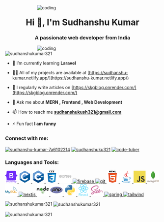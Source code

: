 <img align="right" alt="coding" width="400" src="https://64.media.tumblr.com/ad96c6b69afbe85497fe377f9ea6720e/4c28be7d45a207c3-a4/s540x810/e0514f1e3af1f8d6db63d0a513ce20af7971fb8f.gifv"> 
<h1 align="center">Hi 👋, I'm Sudhanshu Kumar</h1>
<h3 align="center">A passionate web developer from India</h3>
<img align="right" alt="coding" width="400"       src="https://camo.githubusercontent.com/3d7ec2e7cebb9cc7bc4db7ef28ddc88e815f138b5a936dbfb2890871985ee157/68747470733a2f2f6d656469612e74656e6f722e636f6d2f5743386f6338614733786741414141692f776f726b2d6f66666963652e6769663f6662636c69643d4977415232734d584c4b7565767873494d494d5331674e466a5a4135467055327a47796e64474b4c4647677043574a486d6e697a703864505270686f30"
 > 


<p align="left"> <img src="https://komarev.com/ghpvc/?username=sudhanshukumar321&label=Profile%20views&color=0e75b6&style=flat" alt="sudhanshukumar321" /> </p>

- 🌱 I’m currently learning **Laravel**

- 👨‍💻 All of my projects are available at [https://sudhanshu-kumar.netlify.app/](https://sudhanshu-kumar.netlify.app/)

- 📝 I regularly write articles on [https://skgblog.onrender.com/](https://skgblog.onrender.com/)

- 💬 Ask me about **MERN , Frontend , Web Development**

- 📫 How to reach me **sudhanshukush321@gmail.com**

- ⚡ Fun fact **I am funny**

<h3 align="left">Connect with me:</h3>
<p align="left">
<a href="https://linkedin.com/in/sudhanshu-kumar-7a6102214" target="blank"><img align="center" src="https://raw.githubusercontent.com/rahuldkjain/github-profile-readme-generator/master/src/images/icons/Social/linked-in-alt.svg" alt="sudhanshu-kumar-7a6102214" height="30" width="40" /></a>
<a href="https://instagram.com/sudhanshuku321" target="blank"><img align="center" src="https://raw.githubusercontent.com/rahuldkjain/github-profile-readme-generator/master/src/images/icons/Social/instagram.svg" alt="sudhanshuku321" height="30" width="40" /></a>
<a href="https://www.youtube.com/c/code-tuber" target="blank"><img align="center" src="https://raw.githubusercontent.com/rahuldkjain/github-profile-readme-generator/master/src/images/icons/Social/youtube.svg" alt="code-tuber" height="30" width="40" /></a>
</p>

<h3 align="left">Languages and Tools:</h3>
<p align="left"> <a href="https://getbootstrap.com" target="_blank" rel="noreferrer"> <img src="https://raw.githubusercontent.com/devicons/devicon/master/icons/bootstrap/bootstrap-plain-wordmark.svg" alt="bootstrap" width="40" height="40"/> </a> <a href="https://www.cprogramming.com/" target="_blank" rel="noreferrer"> <img src="https://raw.githubusercontent.com/devicons/devicon/master/icons/c/c-original.svg" alt="c" width="40" height="40"/> </a> <a href="https://www.w3schools.com/cpp/" target="_blank" rel="noreferrer"> <img src="https://raw.githubusercontent.com/devicons/devicon/master/icons/cplusplus/cplusplus-original.svg" alt="cplusplus" width="40" height="40"/> </a> <a href="https://www.w3schools.com/css/" target="_blank" rel="noreferrer"> <img src="https://raw.githubusercontent.com/devicons/devicon/master/icons/css3/css3-original-wordmark.svg" alt="css3" width="40" height="40"/> </a> <a href="https://expressjs.com" target="_blank" rel="noreferrer"> <img src="https://raw.githubusercontent.com/devicons/devicon/master/icons/express/express-original-wordmark.svg" alt="express" width="40" height="40"/> </a> <a href="https://firebase.google.com/" target="_blank" rel="noreferrer"> <img src="https://www.vectorlogo.zone/logos/firebase/firebase-icon.svg" alt="firebase" width="40" height="40"/> </a> <a href="https://git-scm.com/" target="_blank" rel="noreferrer"> <img src="https://www.vectorlogo.zone/logos/git-scm/git-scm-icon.svg" alt="git" width="40" height="40"/> </a> <a href="https://www.w3.org/html/" target="_blank" rel="noreferrer"> <img src="https://raw.githubusercontent.com/devicons/devicon/master/icons/html5/html5-original-wordmark.svg" alt="html5" width="40" height="40"/> </a> <a href="https://www.java.com" target="_blank" rel="noreferrer"> <img src="https://raw.githubusercontent.com/devicons/devicon/master/icons/java/java-original.svg" alt="java" width="40" height="40"/> </a> <a href="https://developer.mozilla.org/en-US/docs/Web/JavaScript" target="_blank" rel="noreferrer"> <img src="https://raw.githubusercontent.com/devicons/devicon/master/icons/javascript/javascript-original.svg" alt="javascript" width="40" height="40"/> </a> <a href="https://www.mongodb.com/" target="_blank" rel="noreferrer"> <img src="https://raw.githubusercontent.com/devicons/devicon/master/icons/mongodb/mongodb-original-wordmark.svg" alt="mongodb" width="40" height="40"/> </a> <a href="https://www.mysql.com/" target="_blank" rel="noreferrer"> <img src="https://raw.githubusercontent.com/devicons/devicon/master/icons/mysql/mysql-original-wordmark.svg" alt="mysql" width="40" height="40"/> </a> <a href="https://nextjs.org/" target="_blank" rel="noreferrer"> <img src="https://cdn.worldvectorlogo.com/logos/nextjs-2.svg" alt="nextjs" width="40" height="40"/> </a> <a href="https://nodejs.org" target="_blank" rel="noreferrer"> <img src="https://raw.githubusercontent.com/devicons/devicon/master/icons/nodejs/nodejs-original-wordmark.svg" alt="nodejs" width="40" height="40"/> </a> <a href="https://www.php.net" target="_blank" rel="noreferrer"> <img src="https://raw.githubusercontent.com/devicons/devicon/master/icons/php/php-original.svg" alt="php" width="40" height="40"/> </a> <a href="https://www.python.org" target="_blank" rel="noreferrer"> <img src="https://raw.githubusercontent.com/devicons/devicon/master/icons/python/python-original.svg" alt="python" width="40" height="40"/> </a> <a href="https://reactjs.org/" target="_blank" rel="noreferrer"> <img src="https://raw.githubusercontent.com/devicons/devicon/master/icons/react/react-original-wordmark.svg" alt="react" width="40" height="40"/> </a> <a href="https://sass-lang.com" target="_blank" rel="noreferrer"> <img src="https://raw.githubusercontent.com/devicons/devicon/master/icons/sass/sass-original.svg" alt="sass" width="40" height="40"/> </a> <a href="https://spring.io/" target="_blank" rel="noreferrer"> <img src="https://www.vectorlogo.zone/logos/springio/springio-icon.svg" alt="spring" width="40" height="40"/> </a> <a href="https://tailwindcss.com/" target="_blank" rel="noreferrer"> <img src="https://www.vectorlogo.zone/logos/tailwindcss/tailwindcss-icon.svg" alt="tailwind" width="40" height="40"/> </a> </p>

<p><img align="left" src="https://github-readme-stats.vercel.app/api/top-langs?username=sudhanshukumar321&show_icons=true&locale=en&layout=compact" alt="sudhanshukumar321" /></p>

<p>&nbsp;<img align="center" src="https://github-readme-stats.vercel.app/api?username=sudhanshukumar321&show_icons=true&locale=en" alt="sudhanshukumar321" /></p>

<p><img align="center" src="https://github-readme-streak-stats.herokuapp.com/?user=sudhanshukumar321&" alt="sudhanshukumar321" /></p>
